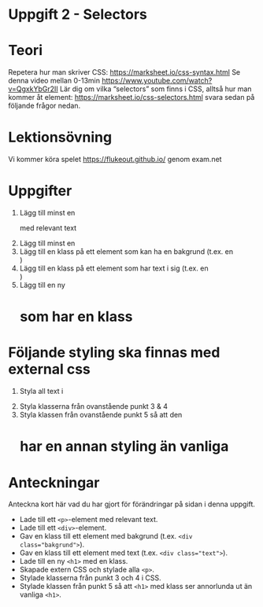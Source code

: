 # Uppgift 2 - Selectors

# Teori
Repetera hur man skriver CSS: https://marksheet.io/css-syntax.html 
Se denna video mellan 0-13min https://www.youtube.com/watch?v=QgxkYbGr2II 
Lär dig om vilka “selectors” som finns i CSS, alltså hur man kommer åt element: https://marksheet.io/css-selectors.html  svara sedan på följande frågor nedan.

# Lektionsövning
Vi kommer köra spelet https://flukeout.github.io/ genom exam.net

# Uppgifter 
1. Lägg till minst en <p> med relevant text
2. Lägg till minst en <div>
3. Lägg till en klass på ett element som kan ha en bakgrund (t.ex. en <div>)
4. Lägg till en klass på ett element som har text i sig (t.ex. en <div>)
5. Lägg till en ny <h1> som har en klass
   
# Följande styling ska finnas med external css
1. Styla all text i <p>
2. Styla klasserna från ovanstående punkt 3 & 4
3. Styla klassen från ovanstående punkt 5 så att den <h1> har en annan styling än vanliga <h1>

# Anteckningar
Anteckna kort här vad du har gjort för förändringar på sidan i denna uppgift.
- Lade till ett `<p>`-element med relevant text.
- Lade till ett `<div>`-element.
- Gav en klass till ett element med bakgrund (t.ex. `<div class="bakgrund">`).
- Gav en klass till ett element med text (t.ex. `<div class="text">`).
- Lade till en ny `<h1>` med en klass.
- Skapade extern CSS och stylade alla `<p>`.
- Stylade klasserna från punkt 3 och 4 i CSS.
- Stylade klassen från punkt 5 så att `<h1>` med klass ser annorlunda ut än vanliga `<h1>`.
